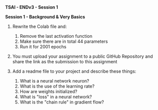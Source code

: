 **TSAI - ENDv3 - Session 1**

**Session 1 - Background & Very Basics**

1. Rewrite the Colab file and:
   1. Remove the last activation function
   2. Make sure there are in total 44 parameters
   3. Run it for 2001 epochs

2. You must upload your assignment to a public GitHub Repository and share the link as the submission to this assignment

3. Add a readme file to your project and describe these things:
   1. What is a neural network neuron?
   2. What is the use of the learning rate?
   3. How are weights initialized?
   4. What is "loss" in a neural network?
   5. What is the "chain rule" in gradient flow?
